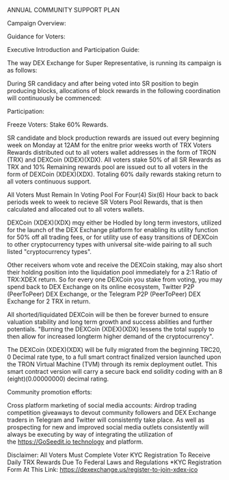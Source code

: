 ANNUAL COMMUNITY SUPPORT PLAN

Campaign Overview:

Guidance for Voters:

Executive Introduction and Participation Guide:

The way DEX Exchange for Super Representative, is running its campaign is as follows:

During SR candidacy and after being voted into SR position to begin producing blocks, allocations of block rewards in the following coordination will continuously be commenced:

Participation:

Freeze Voters: Stake 60% Rewards.

SR candidate and block production rewards are issued out every beginning week on Monday at 12AM for the enitre prior weeks worth of TRX Voters Rewards distributed out to all voters wallet addresses in the form of TRON (TRX) and DEXCoin (XDEX)(XDX). All voters stake 50% of all SR Rewards as TRX and 10% Remaining rewards pool are issued out to all voters in the form of DEXCoin (XDEX)(XDX). Totaling 60% daily rewards staking return to all voters continuous support.

All Voters Must Remain In Voting Pool For Four(4) Six(6) Hour back to back periods week to week to recieve SR Voters Pool Rewards, that is then calculated and allocated out to all voters wallets.

DEXCoin (XDEX)(XDX) mqy either be Hodled by long term investors, utilized for the launch of the DEX Exchange platform for enabling its utility function for 50% off all trading fees, or for utility use of easy transitions of DEXCoin to other cryptocurrency types with universal site-wide pairing to all such listed "cryptocurrency types". 

Other receivers whom vote and receive the DEXCoin staking, may also short their holding position into the liquidation pool immediately for a 2:1 Ratio of TRX:XDEX return. So for every one DEXCoin you stake from voting, you may spend back to DEX Exchange on its online ecosystem, Twitter P2P (PeerToPeer) DEX Exchange, or the Telegram P2P (PeerToPeer) DEX Exchange for 2 TRX in return. 

All shorted/liquidated DEXCoin will be then be forever burned to ensure valuation stability and long term growth and success abilities and further potentials. "Burning the DEXCoin (XDEX)(XDX) lessens the total supply to then allow for increased longterm higher demand of the cryptocurrency".

The DEXCoin (XDEX)(XDX) will be fully migrated from the beginning TRC20, 0 Decimal rate type, to a full smart contract finalized version launched upon the TRON Virtual Machine (TVM) through its remix deployment outlet. This smart contract version will carry a secure back end solidity coding with an 8 (eight)(0.00000000) decimal rating.

Community promotion efforts:

Cross platform marketing of social media accounts: Airdrop trading competition giveaways to devout community followers and DEX Exchange traders in Telegram and Twitter will consistently take place. As well as prospecting for new and improved social media outlets consistently will always be executing by way of integrating the utilization of the https://GoSeedit.io technology and platform.


Disclaimer: All Voters Must Complete Voter KYC Registration To Receive Daily TRX Rewards Due To Federal Laws and Regulations
*KYC Registration Form At This Link: https://dexexchange.us/register-to-join-xdex-ico

